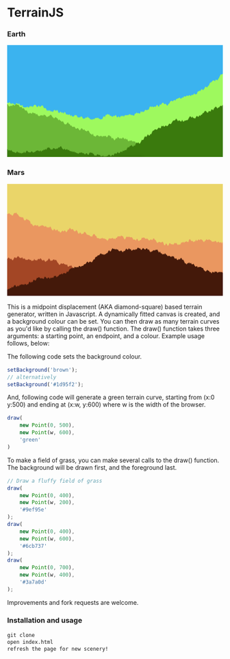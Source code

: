 # TerrainJS

### Earth
![Screenshot](/earth.png?raw=true "Screenshot")

### Mars
![Screenshot](/mars.png?raw=true "Screenshot")


This is a midpoint displacement (AKA diamond-square) based terrain generator, written in Javascript. A dynamically fitted canvas is created, and a background colour can be set. You can then draw as many terrain curves as you'd like by calling the draw() function. The draw() function takes three arguments: a starting point, an endpoint, and a colour. Example usage follows, below:

The following code sets the background colour.

```javascript
setBackground('brown');
// alternatively
setBackground('#1d95f2');
```

And, following code will generate a green terrain curve, starting from (x:0 y:500) and ending at (x:w, y:600) where w is the width of the browser.
```javascript
draw(
    new Point(0, 500),
    new Point(w, 600),
    'green'
)
```

To make a field of grass, you can make several calls to the draw() function. The background will be drawn first, and the foreground last.

```javascript
// Draw a fluffy field of grass
draw(
    new Point(0, 400),
    new Point(w, 200),
    '#9ef95e'
);
draw(
    new Point(0, 400),
    new Point(w, 600),    
    '#6cb737'
);
draw(
    new Point(0, 700),
    new Point(w, 400),
    '#3a7a0d'
);
```


Improvements and fork requests are welcome.

### Installation and usage
```
git clone
open index.html
refresh the page for new scenery!
```